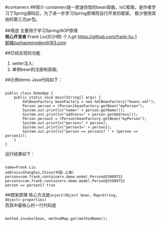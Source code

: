 #containerx
##简介
containerx是一款迷你型的bean容器，IoC框架。是作者学习了Spring源码后，为了进一步学习Spring原理而自行开发的框架。
极少使用其他的第三方jar包。<br/><br/>
##用途
主要用于学习Spring/AOP原理 <br/>
<b>核心开发者</b> Frank Liu(刘少明) 个人git <a href="https://github.com/frank-liu-1">https://github.com/frank-liu-1</a> <br/>
邮箱liushaomingdev@163.com
<br/>

##已经实现的功能
1. setter注入; <br/>
2. 单例bean的注册和获取; <br/>

##示例demo
Java代码如下：
<pre><code>
public class DemoApp {
	public static void main(String[] args) {
		XmlBeanFactory beanFactory = new XmlBeanFactory("beans.xml");
		Person person = (Person)beanFactory.getBean("myPerson");
		System.out.println("name=" + person.getName());
		System.out.println("address=" + person.getAddress());
		Person person1 = (Person)beanFactory.getBean("myPerson");
		System.out.println("person=" + person);
		System.out.println("person1=" + person1);
		System.out.println("person == person1? " + (person == person1));
	}
}
</pre></code>
运行结果如下：
<pre><code>
name=Frank Liu
address=Shanghai,China(中国-上海)
person=com.frank.containerx.demo.model.Person@33909752
person1=com.frank.containerx.demo.model.Person@33909752
person == person1? true
</pre></code>

##框架原理
 核心方法是<code>inject(Object bean, Map<String, Object> properties)</code><br/>
而其中最核心的一行代码是
<pre><code>
method.invoke(bean, methodMap.get(methodName));
</pre></code>
